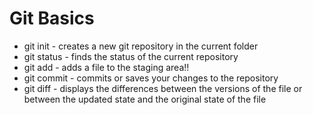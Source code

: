 # Git Basics
* git init - creates a new git repository in the current folder
* git status - finds the status of the current repository
* git add - adds a file to the staging area!!
* git commit - commits or saves your changes to the repository
* git diff - displays the differences between the versions of the file 
or between the updated state and the original state of the file

